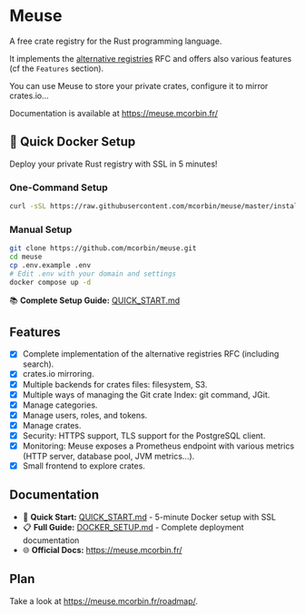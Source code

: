 # Meuse

A free crate registry for the Rust programming language.

It implements the [alternative registries](https://github.com/rust-lang/rfcs/blob/master/text/2141-alternative-registries.md) RFC and offers also various features (cf the `Features` section).

You can use Meuse to store your private crates, configure it to mirror crates.io...

Documentation is available at https://meuse.mcorbin.fr/

## 🚀 Quick Docker Setup

Deploy your private Rust registry with SSL in 5 minutes!

### One-Command Setup

```bash
curl -sSL https://raw.githubusercontent.com/mcorbin/meuse/master/install.sh | bash
```

### Manual Setup

```bash
git clone https://github.com/mcorbin/meuse.git
cd meuse
cp .env.example .env
# Edit .env with your domain and settings
docker compose up -d
```

📚 **Complete Setup Guide:** [QUICK_START.md](QUICK_START.md)

## Features

- [x] Complete implementation of the alternative registries RFC (including search).
- [x] crates.io mirroring.
- [x] Multiple backends for crates files: filesystem, S3.
- [x] Multiple ways of managing the Git crate Index: git command, JGit.
- [x] Manage categories.
- [x] Manage users, roles, and tokens.
- [x] Manage crates.
- [x] Security: HTTPS support, TLS support for the PostgreSQL client.
- [x] Monitoring: Meuse exposes a Prometheus endpoint with various metrics (HTTP server, database pool, JVM metrics...).
- [x] Small frontend to explore crates.

## Documentation

- 📖 **Quick Start:** [QUICK_START.md](QUICK_START.md) - 5-minute Docker setup with SSL
- 📋 **Full Guide:** [DOCKER_SETUP.md](DOCKER_SETUP.md) - Complete deployment documentation
- 🌐 **Official Docs:** https://meuse.mcorbin.fr/

## Plan

Take a look at https://meuse.mcorbin.fr/roadmap/.
